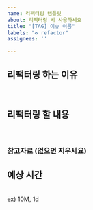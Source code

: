 ```yaml
---
name: 리팩터링 템플릿
about: 리팩터링 시 사용하세요
title: "[TAG] 이슈 이름"
labels: "♻ refactor"
assignees: ''

---
```


## 리팩터링 하는 이유
<br>

## 리팩터링 할 내용
<br>

### 참고자료 (없으면 지우세요)

## 예상 시간
<br>
ex) 10M, 1d
